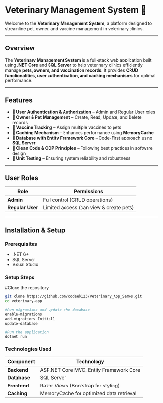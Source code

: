 # Veterinary Management System 🐾

Welcome to the **Veterinary Management System**, a platform designed to streamline pet, owner, and vaccine management in veterinary clinics.

---

##  Overview
The **Veterinary Management System** is a full-stack web application built using **.NET Core** and **SQL Server** to help veterinary clinics efficiently manage **pets, owners, and vaccination records**. It provides **CRUD functionalities, user authentication, and caching mechanisms** for optimal performance.

---

##  Features
- 🔹 **User Authentication & Authorization** – Admin and Regular User roles  
- 🔹 **Owner & Pet Management** – Create, Read, Update, and Delete records  
- 🔹 **Vaccine Tracking** – Assign multiple vaccines to pets  
- 🔹 **Caching Mechanism** – Enhances performance using **MemoryCache**  
- 🔹 **Database with Entity Framework Core** – Code-First approach using **SQL Server**  
- 🔹 **Clean Code & OOP Principles** – Following best practices in software design  
- 🔹 **Unit Testing** – Ensuring system reliability and robustness  

---

##  User Roles
| Role | Permissions |
|------|------------|
| **Admin** | Full control (CRUD operations) |
| **Regular User** | Limited access (can view & create pets) |

---

##  Installation & Setup

###  **Prerequisites**
- .NET 6+
- SQL Server
- Visual Studio

###  **Setup Steps**
 #Clone the repository 
```sh
git clone https://github.com/codeek123/Veterinary_App_Semos.git
cd veterinary-app  

#Run migrations and update the database
enable-migrations
add-migrations Initial1
update-database

#Run the application
dotnet run  

```
###  **Technologies Used**

| **Component**  | **Technology**  |  
|---------------|----------------|  
| **Backend**   | ASP.NET Core MVC, Entity Framework Core |  
| **Database**  | SQL Server |  
| **Frontend**  | Razor Views (Bootstrap for styling) |  
| **Caching**   | MemoryCache for optimized data retrieval |  



